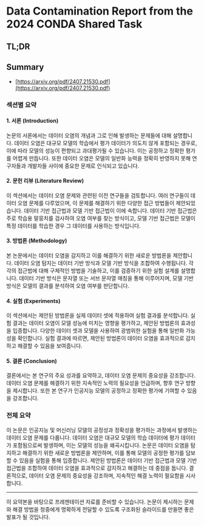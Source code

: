 # Data Contamination Report from the 2024 CONDA Shared Task
## TL;DR
## Summary
- [https://arxiv.org/pdf/2407.21530.pdf](https://arxiv.org/pdf/2407.21530.pdf)

### 섹션별 요약

#### 1. 서론 (Introduction)
논문의 서론에서는 데이터 오염의 개념과 그로 인해 발생하는 문제들에 대해 설명합니다. 데이터 오염은 대규모 모델의 학습에서 평가 데이터가 의도치 않게 포함되는 경우로, 이에 따라 모델의 성능이 편향되고 과대평가될 수 있습니다. 이는 공정하고 정확한 평가를 어렵게 만듭니다. 또한 데이터 오염은 모델의 일반화 능력을 정확히 반영하지 못해 연구자들과 개발자들 사이에 중요한 문제로 인식되고 있습니다.

#### 2. 문헌 리뷰 (Literature Review)
이 섹션에서는 데이터 오염 문제와 관련된 이전 연구들을 검토합니다. 여러 연구들이 데이터 오염 문제를 다루었으며, 이 문제를 해결하기 위한 다양한 접근 방법들이 제안되었습니다. 데이터 기반 접근법과 모델 기반 접근법이 이에 속합니다. 데이터 기반 접근법은 주로 학습용 말뭉치를 검사하여 오염 여부를 찾는 방식이고, 모델 기반 접근법은 모델이 특정 데이터를 학습한 경우 그 데이터를 사용하는 방식입니다.

#### 3. 방법론 (Methodology)
본 논문에서는 데이터 오염을 감지하고 이를 해결하기 위한 새로운 방법론을 제안합니다. 데이터 오염 탐지는 데이터 기반 방식과 모델 기반 방식을 조합하여 수행됩니다. 각각의 접근법에 대해 구체적인 방법을 기술하고, 이를 검증하기 위한 실험 설계를 설명합니다. 데이터 기반 방식은 문자열 또는 서브 문자열 매칭을 통해 이루어지며, 모델 기반 방식은 모델의 결과를 분석하여 오염 여부를 판단합니다.

#### 4. 실험 (Experiments)
이 섹션에서는 제안된 방법론을 실제 데이터 셋에 적용하여 실험 결과를 분석합니다. 실험 결과는 데이터 오염이 모델 성능에 미치는 영향을 평가하고, 제안된 방법론의 효과성을 입증합니다. 다양한 데이터 셋과 모델을 사용하여 광범위한 실험을 통해 일반화 가능성을 확인합니다. 실험 결과에 따르면, 제안된 방법론이 데이터 오염을 효과적으로 감지하고 해결할 수 있음을 보여줍니다.

#### 5. 결론 (Conclusion)
결론에서는 본 연구의 주요 성과를 요약하고, 데이터 오염 문제의 중요성을 강조합니다. 데이터 오염 문제를 해결하기 위한 지속적인 노력의 필요성을 언급하며, 향후 연구 방향을 제시합니다. 또한 본 연구가 인공지능 모델의 공정하고 정확한 평가에 기여할 수 있음을 강조합니다.

### 전체 요약
이 논문은 인공지능 및 머신러닝 모델의 공정성과 정확성을 평가하는 과정에서 발생하는 데이터 오염 문제를 다룹니다. 데이터 오염은 대규모 모델의 학습 데이터에 평가 데이터가 포함됨으로써 발생하며, 이는 모델의 성능을 왜곡시킵니다. 논문은 데이터 오염을 탐지하고 해결하기 위한 새로운 방법론을 제안하며, 이를 통해 모델의 공정한 평가를 담보할 수 있음을 실험을 통해 입증합니다. 제안된 방법론은 데이터 기반 접근법과 모델 기반 접근법을 조합하여 데이터 오염을 효과적으로 감지하고 해결하는 데 중점을 둡니다. 결론적으로, 데이터 오염 문제의 중요성을 강조하며, 지속적인 해결 노력이 필요함을 시사합니다.

---

이 요약본을 바탕으로 프레젠테이션 자료를 준비할 수 있습니다. 논문이 제시하는 문제와 해결 방법을 청중에게 명확하게 전달할 수 있도록 구조화된 슬라이드를 만들면 좋은 발표가 될 것입니다.